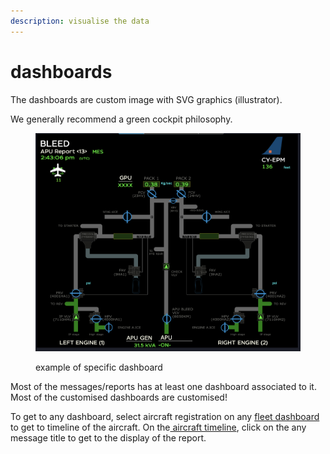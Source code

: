 ```yaml
---
description: visualise the data
---
```


# dashboards

The dashboards are custom image with SVG graphics (illustrator).

We generally recommend a green cockpit philosophy.

<figure><img src="../../../.gitbook/assets/Screenshot 2023-01-24 at 13.31.28.png" alt=""><figcaption><p>example of specific dashboard</p></figcaption></figure>

Most of the messages/reports has at least one dashboard associated to it. Most of the customised dashboards are customised!

To get to any dashboard, select aircraft registration on any [fleet dashboard](../fleet-dashboards/) to get to timeline of the aircraft. On the[ aircraft timeline](../aircraft-timeline/), click on the any message title to get to the display of the report.&#x20;
